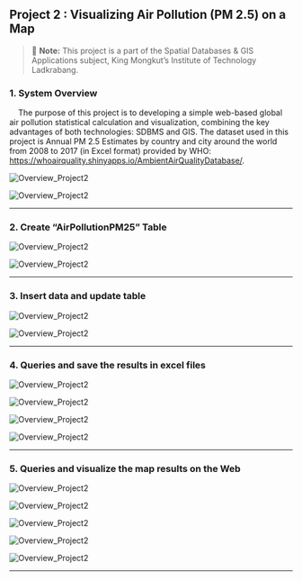 ## Project 2 : Visualizing Air Pollution (PM 2.5) on a Map

> :memo: **Note:** This project is a part of the Spatial Databases & GIS Applications subject, King Mongkut’s Institute of Technology Ladkrabang.

### 1. System Overview

&nbsp;&nbsp;&nbsp;&nbsp;The purpose of this project is to developing a simple web-based global air pollution statistical calculation and visualization, combining the key advantages of both technologies: SDBMS and GIS. The dataset used in this project is Annual PM 2.5 Estimates by
country and city around the world from 2008 to 2017 (in Excel format) provided by WHO: https://whoairquality.shinyapps.io/AmbientAirQualityDatabase/.

![Overview_Project2](/assets/images/PS_GIS_Port-01.png)

![Overview_Project2](/assets/images/PS_GIS_Port-02.png)

---------------

### 2. Create “AirPollutionPM25” Table

![Overview_Project2](/assets/images/PS_GIS_Port-03.png)

![Overview_Project2](/assets/images/PS_GIS_Port-04.png)

---------------

### 3. Insert data and update table

![Overview_Project2](/assets/images/PS_GIS_Port-05.png)

![Overview_Project2](/assets/images/PS_GIS_Port-06.png)

---------------

### 4. Queries and save the results in excel files

![Overview_Project2](/assets/images/PS_GIS_Port-07.png)

![Overview_Project2](/assets/images/PS_GIS_Port-08.png)

![Overview_Project2](/assets/images/PS_GIS_Port-09.png)

![Overview_Project2](/assets/images/PS_GIS_Port-10.png)

---------------

### 5. Queries and visualize the map results on the Web

![Overview_Project2](/assets/images/PS_GIS_Port-11.png)

![Overview_Project2](/assets/images/PS_GIS_Port-12.png)

![Overview_Project2](/assets/images/PS_GIS_Port-13.png)

![Overview_Project2](/assets/images/PS_GIS_Port-14.png)

![Overview_Project2](/assets/images/PS_GIS_Port-15.png)

---------------
